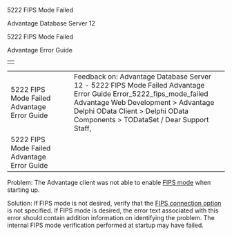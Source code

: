 5222 FIPS Mode Failed




Advantage Database Server 12  

5222 FIPS Mode Failed

Advantage Error Guide

|  |
| --- |
|  |

|  |  |  |  |  |
| --- | --- | --- | --- | --- |
| 5222 FIPS Mode Failed  Advantage Error Guide |  |  | Feedback on: Advantage Database Server 12 - 5222 FIPS Mode Failed Advantage Error Guide Error\_5222\_fips\_mode\_failed Advantage Web Development > Advantage Delphi OData Client > Delphi OData Components > TODataSet / Dear Support Staff, |  |
| 5222 FIPS Mode Failed  Advantage Error Guide |  |  |  |  |

Problem: The Advantage client was not able to enable [FIPS mode](master_fips.htm) when starting up.

Solution: If FIPS mode is not desired, verify that the [FIPS connection option](ace_adsconnect101.htm) is not specified. If FIPS mode is desired, the error text associated with this error should contain addition information on identifying the problem. The internal FIPS mode verification performed at startup may have failed.